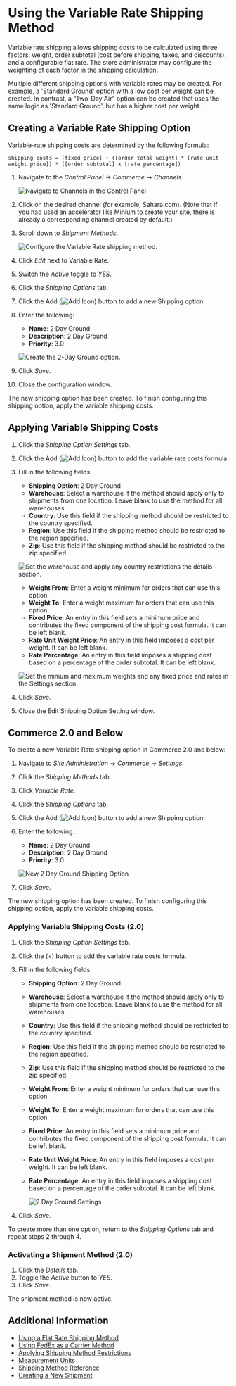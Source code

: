 # Using the Variable Rate Shipping Method

Variable rate shipping allows shipping costs to be calculated using three factors: weight, order subtotal (cost before shipping, taxes, and discounts), and a configurable flat rate. The store administrator may configure the weighting of each factor in the shipping calculation.

Multiple different shipping options with variable rates may be created. For example, a 'Standard Ground' option with a low cost per weight can be created. In contrast, a “Two-Day Air” option can be created that uses the same logic as 'Standard Ground', but has a higher cost per weight.

## Creating a Variable Rate Shipping Option

Variable-rate shipping costs are determined by the following formula:

`shipping costs = [fixed price] + ([order total weight] * [rate unit weight price]) * ([order subtotal] x [rate percentage])`

1. Navigate to the _Control Panel_ &rarr; _Commerce_ &rarr; _Channels_.

    ![Navigate to Channels in the Control Panel](./using-the-flat-rate-shipping-method/images/02.png)

1. Click on the desired channel (for example, Sahara.com). (Note that if you had used an accelerator like Minium to create your site, there is already a corresponding channel created by default.)
1. Scroll down to _Shipment Methods_.

    ![Configure the Variable Rate shipping method.](./using-the-variable-rate-shipping-method/images/03.png)

1. Click _Edit_ next to Variable Rate.
1. Switch the _Active_ toggle to _YES_.
1. Click the _Shipping Options_ tab.
1. Click the Add (![Add Icon](../../images/icon-add.png)) button to add a new Shipping option.
1. Enter the following:
    * **Name**: 2 Day Ground
    * **Description**: 2 Day Ground
    * **Priority**: 3.0

    ![Create the 2-Day Ground option.](./using-the-variable-rate-shipping-method/images/04.png)

1. Click _Save_.
1. Close the configuration window.

The new shipping option has been created. To finish configuring this shipping option, apply the variable shipping costs.

## Applying Variable Shipping Costs

1. Click the _Shipping Option Settings_ tab.
1. Click the Add (![Add Icon](../../images/icon-add.png)) button to add the variable rate costs formula.
1. Fill in the following fields:

    * **Shipping Option**: 2 Day Ground
    * **Warehouse**: Select a warehouse if the method should apply only to shipments from one location. Leave blank to use the method for all warehouses.
    * **Country**: Use this field if the shipping method should be restricted to the country specified.
    * **Region**: Use this field if the shipping method should be restricted to the region specified.
    * **Zip**: Use this field if the shipping method should be restricted to the zip specified.

    ![Set the warehouse and apply any country restrictions the details section.](./using-the-variable-rate-shipping-method/images/05.png)

    * **Weight From**: Enter a weight minimum for orders that can use this option.
    * **Weight To**: Enter a weight maximum for orders that can use this option.
    * **Fixed Price**: An entry in this field sets a minimum price and contributes the fixed component of the shipping cost formula. It can be left blank.
    * **Rate Unit Weight Price**: An entry in this field imposes a cost per weight. It can be left blank.
    * **Rate Percentage**: An entry in this field imposes a shipping cost based on a percentage of the order subtotal. It can be left blank.

    ![Set the minium and maximum weights and any fixed price and rates in the Settings section.](./using-the-variable-rate-shipping-method/images/06.png)

1. Click _Save_.
1. Close the Edit Shipping Option Setting window.

## Commerce 2.0 and Below

To create a new Variable Rate shipping option in Commerce 2.0 and below:

1. Navigate to _Site Administration_ → _Commerce_ → _Settings_.
1. Click the _Shipping Methods_ tab.
1. Click _Variable Rate_.
1. Click the _Shipping Options_ tab.
1. Click the Add (![Add Icon](../../images/icon-add.png)) button to add a new Shipping option:
1. Enter the following:
    * **Name**: 2 Day Ground
    * **Description**: 2 Day Ground
    * **Priority**: 3.0

    ![New 2 Day Ground Shipping Option](./using-the-variable-rate-shipping-method/images/01.png)

1. Click _Save_.

The new shipping option has been created. To finish configuring this shipping option, apply the variable shipping costs.

### Applying Variable Shipping Costs (2.0)

1. Click the _Shipping Option Settings_ tab.
1. Click the (+) button to add the variable rate costs formula.
1. Fill in the following fields:

    * **Shipping Option**: 2 Day Ground
    * **Warehouse**: Select a warehouse if the method should apply only to shipments from one location. Leave blank to use the method for all warehouses.
    * **Country**: Use this field if the shipping method should be restricted to the country specified.
    * **Region**: Use this field if the shipping method should be restricted to the region specified.
    * **Zip**: Use this field if the shipping method should be restricted to the zip specified.
    * **Weight From**: Enter a weight minimum for orders that can use this option.
    * **Weight To**: Enter a weight maximum for orders that can use this option.
    * **Fixed Price**: An entry in this field sets a minimum price and contributes the fixed component of the shipping cost formula. It can be left blank.
    * **Rate Unit Weight Price**: An entry in this field imposes a cost per weight. It can be left blank.
    * **Rate Percentage**: An entry in this field imposes a shipping cost based on a percentage of the order subtotal. It can be left blank.

      ![2 Day Ground Settings](./using-the-variable-rate-shipping-method/images/02.png)

1. Click _Save_.

To create more than one option, return to the _Shipping Options_ tab and repeat steps 2 through 4.

### Activating a Shipment Method (2.0)

1. Click the _Details_ tab.
1. Toggle the _Active_ button to _YES_.
1. Click _Save_.

The shipment method is now active.

## Additional Information

* [Using a Flat Rate Shipping Method](./using-the-flat-rate-shipping-method.md)
* [Using FedEx as a Carrier Method](./using-fedex-as-a-carrier-method.md)
* [Applying Shipping Method Restrictions](./applying-shipping-method-restrictions.md)
* [Measurement Units](./measurement-units.md)
* [Shipping Method Reference](./shipping-method-reference.md)
* [Creating a New Shipment](../../orders-and-fulfillment/managing-shipments/creating-a-shipment.md)
